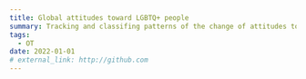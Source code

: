 ```yaml
---
title: Global attitudes toward LGBTQ+ people
summary: Tracking and classifing patterns of the change of attitudes toward LGBTQ+ people with the APCI model across the globe.
tags:
  - OT
date: 2022-01-01
# external_link: http://github.com
---
```



